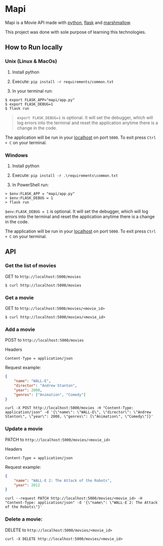 # Mapi

Mapi is a Movie API made with [python](https://www.python.org/), [flask](http://flask.pocoo.org/) and [marshmallow](https://marshmallow.readthedocs.io/en/latest/index.html).

This project was done with sole purpose of learning this technologies.

## How to Run locally

### Unix (Linux & MacOs)

1. Install python

2. Execute: `pip install -r requirements/common.txt`

3. In your terminal run:
```
$ export FLASK_APP="mapi/app.py"
$ export FLASK_DEBUG=1
$ flask run
```

> `export FLASK_DEBUG=1` is optional. It will set the debugger, which will log errors into the terminal and reset the application anytime there is a change in the code.

The application will be run in your [localhost](http://localhost:5000) on port `5000`.
To exit press `Ctrl + C` on your terminal.

### Windows

1. Install python

2. Execute: `pip install -r .\requirements\common.txt`

3. In PowerShell run:
```
> $env:FLASK_APP = "mapi/app.py"
> $env:FLASK_DEBUG = 1
> flask run
```

`$env:FLASK_DEBUG = 1` is optional. It will set the debugger, which will log errors into the terminal and reset the application anytime there is a change in the code.

The application will be run in your [localhost](http://localhost:5000) on port `5000`.
To exit press `Ctrl + C` on your terminal.

## API

### Get the list of movies

GET to `http://localhost:5000/movies`

`$ curl http://localhost:5000/movies`

### Get a movie

GET to `http://localhost:5000/movies/<movie_id>`

`$ curl http://localhost:5000/movies/<movie_id>`

### Add a movie

POST to `http://localhost:5000/movies`

Headers
```
Content-Type = application/json
```

Request example:
```json
{
	"name": "WALL-E",
	"director": "Andrew Stanton",
	"year": 2008,
	"genres": ["Animation", "Comedy"]
}
```

`curl -X POST http://localhost:5000/movies -H "Content-Type: application/json" -d '{\"name\": \"WALL-E\", \"director\": \"Andrew Stanton\", \"year\": 2008, \"genres\": [\"Animation\", \"Comedy\"]}'`

### Update a movie

PATCH to `http://localhost:5000/movies/<movie_id>`

Headers
```
Content-Type = application/json
```

Request example:
```json
{
	"name": "WALL-E 2: The Attack of the Robots",
	"year": 2012
}
```

`curl --request PATCH http://localhost:5000/movies/<movie_id> -H "Content-Type: application/json" -d '{\"name\": \"WALL-E 2: The Attack of the Robots\"}'`

### Delete a movie:

DELETE to `http://localhost:5000/movies/<movie_id>`

`curl -X DELETE http://localhost:5000/movies/<movie_id>`

